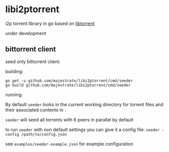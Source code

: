 # libi2ptorrent

i2p torrent library in go based on [libtorrent](https://github.com/torrance/libtorrent)

under development

## bittorrent client

seed only bittorrent client:

building:

    go get -u github.com/majestrate/libi2ptorrent/cmd/seeder
    go build github.com/majestrate/libi2ptorrent/cmd/seeder

running:

By default `seeder` looks in the current working directory for torrent files and their associated contents in `.`

`seeder` will seed all torrents with 6 peers in parallel by default

to run `seeder` with non default settings you can give it a config file: `seeder -config /path/to/config.json`

see `examples/seeder-example.json` for example configuration
